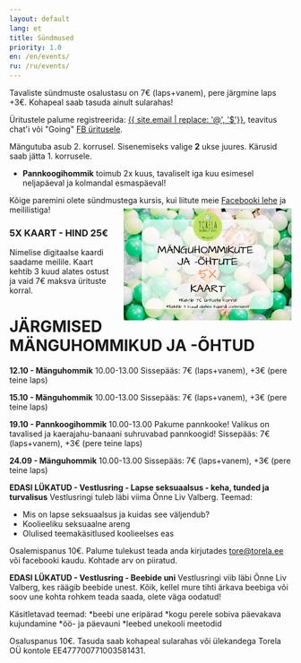 ```yaml
---
layout: default
lang: et
title: Sündmused
priority: 1.0
en: /en/events/
ru: /ru/events/
---
```


Tavaliste sündmuste osalustasu on 7€ (laps+vanem), pere järgmine laps +3€. Kohapeal saab tasuda ainult sularahas!

Üritustele palume registreerida: [{{ site.email | replace: '@', '$'}}](mailto), teavitus chat'i või "Going" [FB üritusele](https://www.facebook.com/pg/Torelamangutuba/events/).

Mängutuba asub 2. korrusel. Sisenemiseks valige **2** ukse juures. Kärusid saab jätta 1. korrusele.

 * **Pannkoogihommik** toimub 2x kuus, tavaliselt iga kuu esimesel neljapäeval ja kolmandal esmaspäeval!
 
Kõige paremini olete sündmustega kursis, kui liitute meie [Facebooki lehe](https://www.facebook.com/Torelamangutuba/events/) ja meililistiga! 

### 5X KAART - HIND 25€

<img alt="5x kaart" src="5x-kaart.png" height="200" style="float: right; margin-top: -5em; margin-left: 1em">

Nimelise digitaalse kaardi saadame meilile. Kaart kehtib 3 kuud alates ostust ja vaid 7€ maksva ürituste korral.


# JÄRGMISED MÄNGUHOMMIKUD JA -ÕHTUD


**12.10 - Mänguhommik**
10.00-13.00
Sissepääs: 7€ (laps+vanem), +3€ (pere teine laps)



**15.10 - Mänguhommik**
10.00-13.00
Sissepääs: 7€ (laps+vanem), +3€ (pere teine laps)


**19.10 - Pannkoogihommik**
10.00-13.00
Pakume pannkooke! Valikus on tavalised ja kaerajahu-banaani suhruvabad pannkoogid! 
Sissepääs: 7€ (laps+vanem), +3€ (pere teine laps)


**24.09 - Mänguhommik**
10.00-13.00
Sissepääs: 7€ (laps+vanem), +3€ (pere teine laps)


**EDASI LÜKATUD - Vestlusring - Lapse seksuaalsus - keha, tunded ja turvalisus**
Vestlusringi tuleb läbi viima Õnne Liv Valberg.
Teemad:
- Mis on lapse seksuaalsus ja kuidas see väljendub?
- Koolieeliku seksuaalne areng
- Olulised teemakäsitlused koolieelses eas

Osalemispanus 10€. 
Palume tulekust teada anda kirjutades tore@torela.ee või facebooki kaudu. Kohtade arv on piiratud.


**EDASI LÜKATUD - Vestlusring - Beebide uni**
Vestlusringi viib läbi Õnne Liv Valberg, kes räägib beebide unest. 
Kõik, kellel mure tihti ärkava beebiga või soov une kohta rohkem teada saada, olete väga oodatud! 

Käsitletavad teemad: 
*beebi une eripärad
*kogu perele sobiva päevakava kujundamine
*öö- ja päevauni
*leebed unekooli meetodid

Osaluspanus 10€. Tasuda saab kohapeal sularahas või ülekandega Torela OÜ kontole EE477700771003581431.


